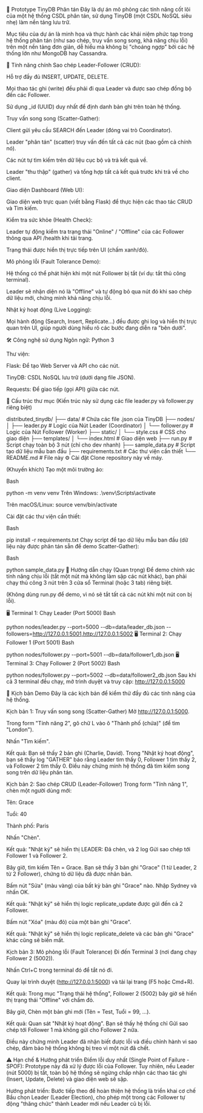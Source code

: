 🚀 Prototype TinyDB Phân tán
Đây là dự án mô phỏng các tính năng cốt lõi của một hệ thống CSDL phân tán, sử dụng TinyDB (một CSDL NoSQL siêu nhẹ) làm nền tảng lưu trữ.

Mục tiêu của dự án là minh họa và thực hành các khái niệm phức tạp trong hệ thống phân tán (như sao chép, truy vấn song song, khả năng chịu lỗi) trên một nền tảng đơn giản, dễ hiểu mà không bị "choáng ngợp" bởi các hệ thống lớn như MongoDB hay Cassandra.

🌟 Tính năng chính
Sao chép Leader-Follower (CRUD):

Hỗ trợ đầy đủ INSERT, UPDATE, DELETE.

Mọi thao tác ghi (write) đều phải đi qua Leader và được sao chép đồng bộ đến các Follower.

Sử dụng _id (UUID) duy nhất để định danh bản ghi trên toàn hệ thống.

Truy vấn song song (Scatter-Gather):

Client gửi yêu cầu SEARCH đến Leader (đóng vai trò Coordinator).

Leader "phân tán" (scatter) truy vấn đến tất cả các nút (bao gồm cả chính nó).

Các nút tự tìm kiếm trên dữ liệu cục bộ và trả kết quả về.

Leader "thu thập" (gather) và tổng hợp tất cả kết quả trước khi trả về cho client.

Giao diện Dashboard (Web UI):

Giao diện web trực quan (viết bằng Flask) để thực hiện các thao tác CRUD và Tìm kiếm.

Kiểm tra sức khỏe (Health Check):

Leader tự động kiểm tra trạng thái "Online" / "Offline" của các Follower thông qua API /health khi tải trang.

Trạng thái được hiển thị trực tiếp trên UI (chấm xanh/đỏ).

Mô phỏng lỗi (Fault Tolerance Demo):

Hệ thống có thể phát hiện khi một nút Follower bị tắt (ví dụ: tắt thủ công terminal).

Leader sẽ nhận diện nó là "Offline" và tự động bỏ qua nút đó khi sao chép dữ liệu mới, chứng minh khả năng chịu lỗi.

Nhật ký hoạt động (Live Logging):

Mọi hành động (Search, Insert, Replicate...) đều được ghi log và hiển thị trực quan trên UI, giúp người dùng hiểu rõ các bước đang diễn ra "bên dưới".

🛠️ Công nghệ sử dụng
Ngôn ngữ: Python 3

Thư viện:

Flask: Để tạo Web Server và API cho các nút.

TinyDB: CSDL NoSQL lưu trữ (dưới dạng file JSON).

Requests: Để giao tiếp (gọi API) giữa các nút.

📁 Cấu trúc thư mục
(Kiến trúc này sử dụng các file leader.py và follower.py riêng biệt)

distributed_tinydb/
├── data/                 # Chứa các file .json của TinyDB
├── nodes/
│   ├── leader.py         # Logic của Nút Leader (Coordinator)
│   └── follower.py       # Logic của Nút Follower (Worker)
├── static/
│   └── style.css         # CSS cho giao diện
├── templates/
│   └── index.html        # Giao diện web
├── run.py                # Script chạy toàn bộ 3 nút (chỉ cho dev nhanh)
├── sample_data.py        # Script tạo dữ liệu mẫu ban đầu
├── requirements.txt      # Các thư viện cần thiết
└── README.md             # File này
⚙️ Cài đặt
Clone repository này về máy.

(Khuyến khích) Tạo một môi trường ảo:

Bash

python -m venv venv
Trên Windows: .\venv\Scripts\activate

Trên macOS/Linux: source venv/bin/activate

Cài đặt các thư viện cần thiết:

Bash

pip install -r requirements.txt
Chạy script để tạo dữ liệu mẫu ban đầu (dữ liệu này được phân tán sẵn để demo Scatter-Gather):

Bash

python sample_data.py
🚀 Hướng dẫn chạy (Quan trọng)
Để demo chính xác tính năng chịu lỗi (tắt một nút mà không làm sập các nút khác), bạn phải chạy thủ công 3 nút trên 3 cửa sổ Terminal (hoặc 3 tab) riêng biệt.

(Không dùng run.py để demo, vì nó sẽ tắt tất cả các nút khi một nút con bị lỗi).

🖥️ Terminal 1: Chạy Leader (Port 5000)
Bash

python nodes/leader.py --port=5000 --db=data/leader_db.json --followers=http://127.0.0.1:5001,http://127.0.0.1:5002
🖥️ Terminal 2: Chạy Follower 1 (Port 5001)
Bash

python nodes/follower.py --port=5001 --db=data/follower1_db.json
🖥️ Terminal 3: Chạy Follower 2 (Port 5002)
Bash

python nodes/follower.py --port=5002 --db=data/follower2_db.json
Sau khi cả 3 terminal đều chạy, mở trình duyệt và truy cập: http://127.0.0.1:5000

🧪 Kịch bản Demo
Đây là các kịch bản để kiểm thử đầy đủ các tính năng của hệ thống.

Kịch bản 1: Truy vấn song song (Scatter-Gather)
Mở http://127.0.0.1:5000.

Trong form "Tính năng 2", gõ chữ L vào ô "Thành phố (chứa)" (để tìm "London").

Nhấn "Tìm kiếm".

Kết quả: Bạn sẽ thấy 2 bản ghi (Charlie, David). Trong "Nhật ký hoạt động", bạn sẽ thấy log "GATHER" báo rằng Leader tìm thấy 0, Follower 1 tìm thấy 2, và Follower 2 tìm thấy 0. Điều này chứng minh hệ thống đã tìm kiếm song song trên dữ liệu phân tán.

Kịch bản 2: Sao chép CRUD (Leader-Follower)
Trong form "Tính năng 1", chèn một người dùng mới:

Tên: Grace

Tuổi: 40

Thành phố: Paris

Nhấn "Chèn".

Kết quả: "Nhật ký" sẽ hiển thị LEADER: Đã chèn, và 2 log Gửi sao chép tới Follower 1 và Follower 2.

Bây giờ, tìm kiếm Tên = Grace. Bạn sẽ thấy 3 bản ghi "Grace" (1 từ Leader, 2 từ 2 Follower), chứng tỏ dữ liệu đã được nhân bản.

Bấm nút "Sửa" (màu vàng) của bất kỳ bản ghi "Grace" nào. Nhập Sydney và nhấn OK.

Kết quả: "Nhật ký" sẽ hiển thị logic replicate_update được gửi đến cả 2 Follower.

Bấm nút "Xóa" (màu đỏ) của một bản ghi "Grace".

Kết quả: "Nhật ký" sẽ hiển thị logic replicate_delete và các bản ghi "Grace" khác cũng sẽ biến mất.

Kịch bản 3: Mô phỏng lỗi (Fault Tolerance)
Đi đến Terminal 3 (nơi đang chạy Follower 2 (5002)).

Nhấn Ctrl+C trong terminal đó để tắt nó đi.

Quay lại trình duyệt (http://127.0.0.1:5000) và tải lại trang (F5 hoặc Cmd+R).

Kết quả: Trong mục "Trạng thái hệ thống", Follower 2 (5002) bây giờ sẽ hiển thị trạng thái "Offline" với chấm đỏ.

Bây giờ, Chèn một bản ghi mới (Tên = Test, Tuổi = 99, ...).

Kết quả: Quan sát "Nhật ký hoạt động". Bạn sẽ thấy hệ thống chỉ Gửi sao chép tới Follower 1 mà không gửi cho Follower 2 nữa.

Điều này chứng minh Leader đã nhận biết được lỗi và điều chỉnh hành vi sao chép, đảm bảo hệ thống không bị treo vì một nút đã chết.

⚠️ Hạn chế & Hướng phát triển
Điểm lỗi duy nhất (Single Point of Failure - SPOF): Prototype này đã xử lý được lỗi của Follower. Tuy nhiên, nếu Leader (nút 5000) bị tắt, toàn bộ hệ thống sẽ ngừng chấp nhận các thao tác ghi (Insert, Update, Delete) và giao diện web sẽ sập.

Hướng phát triển: Bước tiếp theo để hoàn thiện hệ thống là triển khai cơ chế Bầu chọn Leader (Leader Election), cho phép một trong các Follower tự động "thăng chức" thành Leader mới nếu Leader cũ bị lỗi.